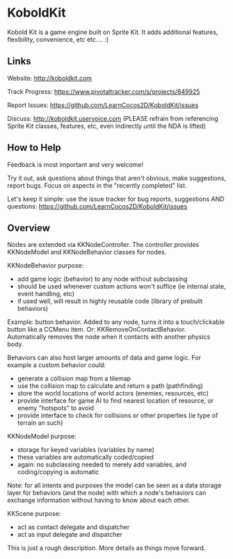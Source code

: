 KoboldKit
=========

Kobold Kit is a game engine built on Sprite Kit. It adds additional features, flexibility, convenience, etc etc…. :)

Links
-----

Website: http://koboldkit.com

Track Progress: https://www.pivotaltracker.com/s/projects/849925

Report Issues: https://github.com/LearnCocos2D/KoboldKit/issues

Discuss: http://koboldkit.uservoice.com (PLEASE refrain from referencing Sprite Kit classes, features, etc, even indirectly until the NDA is lifted)


How to Help
------

Feedback is most important and very welcome!

Try it out, ask questions about things that aren't obvious, make suggestions, report bugs. Focus on aspects in the "recently completed" list.

Let's keep it simple: use the issue tracker for bug reports, suggestions AND questions:
https://github.com/LearnCocos2D/KoboldKit/issues

Overview
------

Nodes are extended via KKNodeController. The controller provides KKNodeModel and KKNodeBehavior classes for nodes.

KKNodeBehavior purpose:
- add game logic (behavior) to any node without subclassing
- should be used whenever custom actions won't suffice (ie internal state, event handling, etc)
- if used well, will result in highly reusable code (library of prebuilt behaviors)

Example: button behavior. Added to any node, turns it into a touch/clickable button like a CCMenu item.
Or: KKRemoveOnContactBehavior. Automatically removes the node when it contacts with another physics body.

Behaviors can also host larger amounts of data and game logic. For example a custom behavior could:
- generate a collision map from a tilemap
- use the collision map to calculate and return a path (pathfinding)
- store the world locations of world actors (enemies, resources, etc)
- provide interface for game AI to find nearest location of resource, or enemy "hotspots" to avoid
- provide interface to check for collisions or other properties (ie type of terrain an such)

KKNodeModel purpose:
- storage for keyed variables (variables by name)
- these variables are automatically coded/copied
- again: no subclassing needed to merely add variables, and coding/copying is automatic

Note: for all intents and purposes the model can be seen as a data storage layer for behaviors (and the node)
with which a node's behaviors can exchange information without having to know about each other.


KKScene purpose:
- act as contact delegate and dispatcher
- act as input delegate and dispatcher

This is just a rough description. More details as things move forward.
